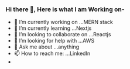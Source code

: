 ### Hi there 👋, Here is what I am Working on- 
 

- 🔭 I’m currently working on ...MERN stack
- 🌱 I’m currently learning ...Nextjs
- 👯 I’m looking to collaborate on ...Reactjs
- 🤔 I’m looking for help with ...AWS
- 💬 Ask me about ...anything
- 📫 How to reach me: ...LinkedIn
- 
